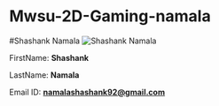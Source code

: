 # Mwsu-2D-Gaming-namala

#Shashank Namala
![Shashank Namala](http://i66.tinypic.com/11lio09.jpg)

FirstName: **Shashank** 

LastName:  **Namala**

Email ID: **namalashashank92@gmail.com**
